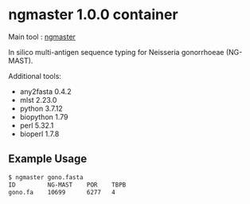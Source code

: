 # ngmaster 1.0.0 container

Main tool : [ngmaster](https://github.com/MDU-PHL/ngmaster)

In silico multi-antigen sequence typing for Neisseria gonorrhoeae (NG-MAST).

Additional tools:

- any2fasta 0.4.2
- mlst 2.23.0
- python 3.7.12
- biopython 1.79
- perl 5.32.1
- bioperl 1.7.8

## Example Usage

```bash
$ ngmaster gono.fasta
ID         NG-MAST    POR    TBPB
gono.fa    10699      6277   4
```
